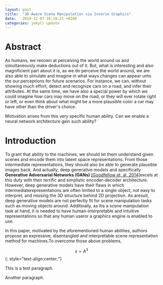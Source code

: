 ```yaml
---
layout: post
title:  "3D-Aware Scene Manipulation via Inverse Graphics"
date:   2019-12-07 16:18:21 +0100
categories: jekyll update
---
```

# Abstract

As humans, we renown at perceiving the world around us and simultaneously make deductions out of it. But, what is interesting and also magnificient part about it is, as we do perceive the world around, we are also able to simulate and imagine in what ways changes can appear unto the our perceptions for future scenarios. For instance, we can, without showing much effort, 
detect and recognize cars on a road, and infer their attributes. At the same time, we have also a special power by which we could imagine how cars may move on the road, or they will ever rotate right or left, or even think about what might
be a more plausible color a car may have other than the driver's choice. 

Motivation arises from this very specific human ability. Can we enable a neural network architecture gain such ability?

# Introduction

To grant that ability to the machines, we should let them understand given scenes and encode them into latent space representations. From those intermediate representations, they should also be able to generate plausible images back. And actually, deep generative models and specifically **Generative Adversarial Networks (GANs)** [[Goodfellow et, al, 2014]](https://arxiv.org/abs/1406.2661)excels at this duty with their terrific and simplistic encoder-decoder architecture. However, deep generative models have their flaws in which intermediaterepresentations are often limited to a single object, not easy to interpret, and missing the 3D structure behind 2D projection. As aresult, deep generative models are not perfectly fit for scene manipulation tasks such as moving objects around. Additioally, as itis a scene manipulation task at hand, it is needed to have human-interpretable and intuitive representations so that any human useror a graphics engine is enabled to use.


In this paper, motivated by the aforementioned human abilities, authors propose an expressive, disentangled and interpretable scene representation method for machines.To overcome those above problems, 


$$ x = A^{3} $$
{: style="text-align:center;"}

This is a test paragraph.

Another paragraph.